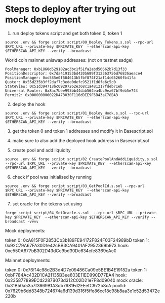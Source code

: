 # Steps to deploy after trying out mock deployment

1. run deploy tokens script and get both token 0, token 1
```
source .env && forge script script/00_Deploy_Tokens.s.sol --rpc-url $RPC_URL --private-key $PRIVATE_KEY  --etherscan-api-key $ETHERSCAN_API_KEY --verify --broadcast
```

World coin mainnet uniswap addresses:
(not on testnet sadge)

```
PoolManager: 0xb1860d529182ac3bc1f51fa2abd56662b7d13f33
PositionDescriptor: 0x7da419153bd420b689f312363756d76836aeace4
PositionManager: 0xc585e0f504613b5fbf874f21af14c65260fb41fa
Quoter: 0x55d235b3ff2daf7c3ede0defc9521f1d6fe6c5c0
StateView: 0x51d394718bc09297262e368c1a481217fdeb71eb
Universal Router: 0x8ac7bee993bb44dab564ea4bc9ea67bf9eb5e743
Permit2: 0x000000000022D473030F116dDEE9F6B43aC78BA3
```



2. deploy the hook 
```
source .env && forge script script/01_Deploy_Hook.s.sol --rpc-url $RPC_URL --private-key $PRIVATE_KEY  --etherscan-api-key $ETHERSCAN_API_KEY --verify --broadcast
```

3. get the token 0 and token 1 addresses and modify it in Basescript.sol

4. make sure to also add the deployed hook address in Basescript.sol

5. create pool and add liquidity
```
source .env && forge script script/02_CreatePoolAndAddLiquidity.s.sol --rpc-url $RPC_URL --private-key $PRIVATE_KEY  --etherscan-api-key $ETHERSCAN_API_KEY --verify --broadcast
```

6. check if pool was initialised by running
```
source .env && forge script script/03_GetPoolId.s.sol --rpc-url $RPC_URL --private-key $PRIVATE_KEY  --etherscan-api-key $ETHERSCAN_API_KEY --verify --broadcast
```


7. set oracle for the tokens set using
```
forge script script/04_SetOracle.s.sol  --rpc-url $RPC_URL --private-key $PRIVATE_KEY  --etherscan-api-key $ETHERSCAN_API_KEY --verify --broadcast -vvvv
```

Mock deployments:

token 0: 0xA815F0F2853Cb3b189FE94172F824F03F24989bD
token 1: 0x92C79A67FA30D1e42cBB3CA9401AF2952369b973
hook: 0xe550A677bB302D43dCc9bd30Dc634cfe8369cAc0

Mainnet deployments:

token 0: 0x76f14c98d2B3d4D7e09486Ca09e5BE1B4E19182a
token 1: 0xbF784Ac432D1CA21135B3ee603E11ED990D77EA4
hook: 0x235877899ECd2287B073d312C02D21e7F8d09040
mock oracle: 0x31B50a53a7f3669B1A3db7681Fd2EEefC972b8cA
poolId: 0x7629b6dd8348b724674a6d139d316f5ffe86cc18c98b8aa3e1c52d53472e220b